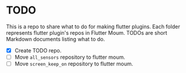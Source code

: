 # TODO

This is a repo to share what to do for making flutter plugins. Each folder represents flutter plugin's repos in Flutter Moum. TODOs are short Markdown documents listing what to do.

- [x] Create TODO repo.
- [ ] Move `all_sensors` repository to flutter moum.
- [ ] Move `screen_keep_on` repository to flutter moum.
